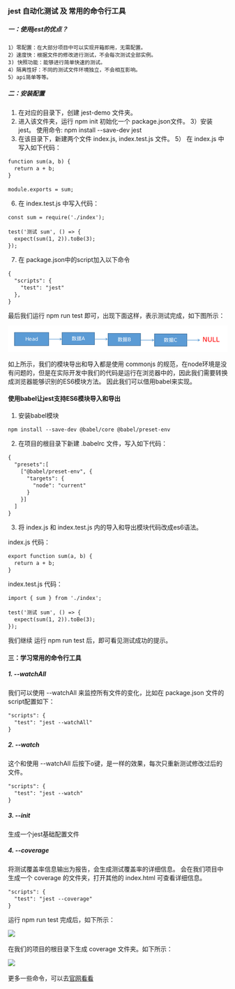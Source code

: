 
### jest 自动化测试 及 常用的命令行工具

##### 一：使用jest的优点？
```
1）零配置：在大部分项目中可以实现开箱即用，无需配置。
2）速度快：根据文件的修改进行测试，不会每次测试全部实例。
3) 快照功能：能够进行简单快速的测试。
4）隔离性好：不同的测试文件环境独立，不会相互影响。
5）api简单等等。
```

##### 二：安装配置

  1) 在对应的目录下，创建 jest-demo 文件夹。 
  2) 进入该文件夹，运行 npm init 初始化一个 package.json文件。
  3）安装 jest。 使用命令: npm install --save-dev jest
  4) 在该目录下，新建两个文件 index.js, index.test.js 文件。
  5） 在 index.js 中写入如下代码：
```
function sum(a, b) {
  return a + b;
}

module.exports = sum;
```
  6. 在 index.test.js 中写入代码：
```
const sum = require('./index');

test('测试 sum', () => {
  expect(sum(1, 2)).toBe(3);
});
```
  7. 在 package.json中的script加入以下命令
```
{
  "scripts": {
    "test": "jest"
  },
}
```
  最后我们运行 npm run test 即可，出现下面这样，表示测试完成，如下图所示：

<img src="https://raw.githubusercontent.com/kongzhi0707/front-end-learn/jest/images/1.png"/>

  如上所示，我们的模块导出和导入都是使用 commonjs 的规范，在node环境是没有问题的，但是在实际开发中我们的代码是运行在浏览器中的，因此我们需要转换成浏览器能够识别的ES6模块方法。 因此我们可以借用babel来实现。

#### 使用babel让jest支持ES6模块导入和导出

  1. 安装babel模块
```
npm install --save-dev @babel/core @babel/preset-env
```
  2. 在项目的根目录下新建 .babelrc 文件，写入如下代码：
```
{
  "presets":[
    ["@babel/preset-env", {
      "targets": {
        "node": "current"
      }
    }]
  ]
}
```
  3. 将 index.js 和 index.test.js 内的导入和导出模块代码改成es6语法。

  index.js 代码：
```
export function sum(a, b) {
  return a + b;
}
```
  index.test.js 代码：
```
import { sum } from './index';

test('测试 sum', () => {
  expect(sum(1, 2)).toBe(3);
});
```
我们继续 运行 npm run test 后，即可看见测试成功的提示。

#### 三：学习常用的命令行工具

##### 1. --watchAll

我们可以使用 --watchAll 来监控所有文件的变化，比如在 package.json 文件的script配置如下：
```
"scripts": {
  "test": "jest --watchAll"
}
```
##### 2. --watch

这个和使用 --watchAll 后按下o键，是一样的效果，每次只重新测试修改过后的文件。
```
"scripts": {
  "test": "jest --watch"
}
```
##### 3. --init

生成一个jest基础配置文件

##### 4. --coverage

将测试覆盖率信息输出为报告，会生成测试覆盖率的详细信息。 会在我们项目中生成一个 coverage 的文件夹，打开其他的 index.html 可查看详细信息。
```
"scripts": {
  "test": "jest --coverage"
}
```
  运行 npm run test 完成后，如下所示：

<img src="https://raw.githubusercontent.com/kongzhi0707/front-end-learn/jest/images/2.png"/>

  在我们的项目的根目录下生成 coverage 文件夹。如下所示：

<img src="https://raw.githubusercontent.com/kongzhi0707/front-end-learn/jest/images/3.png"/>

  更多一些命令，可以去<a href="https://jestjs.io/docs/cli">官网看看</a>
